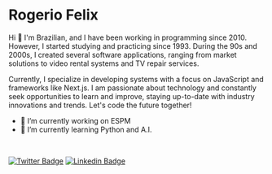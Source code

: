 # Rogerio Felix

Hi 👋 I'm Brazilian, and I have been working in programming since 2010. However, I started studying and practicing since 1993. During the 90s and 2000s, I created several software applications, ranging from market solutions to video rental systems and TV repair services.

Currently, I specialize in developing systems with a focus on JavaScript and frameworks like Next.js. I am passionate about technology and constantly seek opportunities to learn and improve, staying up-to-date with industry innovations and trends. Let's code the future together!

- 🔭 I’m currently working on ESPM
- 🌱 I’m currently learning Python and A.I.

<br>

[![Twitter Badge](https://img.shields.io/badge/-@zeroskullx-6a0080?style=flat-square&labelColor=9c27b0&logo=twitter&logoColor=ffffff&link=https://twitter.com/zeroskullx)](https://twitter.com/zeroskullx) 
[![Linkedin Badge](https://img.shields.io/badge/-Rogerio%20Felix-6a0080?style=flat-square&logo=Linkedin&labelColor=9c27b0&logoColor=white&link=https://www.linkedin.com/in/zeroskullx/)](https://www.linkedin.com/in/zeroskullx/) 

<!--
**zeroskullx/zeroskullx** is a ✨ _special_ ✨ repository because its `README.md` (this file) appears on your GitHub profile.

Here are some ideas to get you started:

- 🔭 I’m currently working on ...
- 🌱 I’m currently learning ...
- 👯 I’m looking to collaborate on ...
- 🤔 I’m looking for help with ...
- 💬 Ask me about ...
- 📫 How to reach me: ...
- 😄 Pronouns: ...
- ⚡ Fun fact: ...
-->
